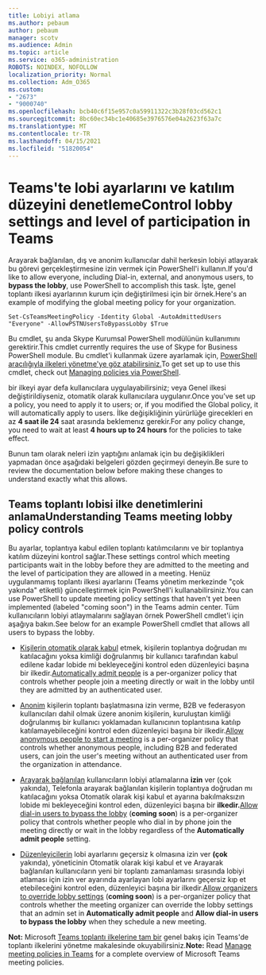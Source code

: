 ```yaml
---
title: Lobiyi atlama
ms.author: pebaum
author: pebaum
manager: scotv
ms.audience: Admin
ms.topic: article
ms.service: o365-administration
ROBOTS: NOINDEX, NOFOLLOW
localization_priority: Normal
ms.collection: Adm_O365
ms.custom:
- "2673"
- "9000740"
ms.openlocfilehash: bcb40c6f15e957c0a59911322c3b28f03cd562c1
ms.sourcegitcommit: 8bc60ec34bc1e40685e3976576e04a2623f63a7c
ms.translationtype: MT
ms.contentlocale: tr-TR
ms.lasthandoff: 04/15/2021
ms.locfileid: "51820054"
---
```

# <a name="control-lobby-settings-and-level-of-participation-in-teams"></a><span data-ttu-id="5e7b9-102">Teams'te lobi ayarlarını ve katılım düzeyini denetleme</span><span class="sxs-lookup"><span data-stu-id="5e7b9-102">Control lobby settings and level of participation in Teams</span></span>

<span data-ttu-id="5e7b9-103">Arayarak bağlanılan, dış ve anonim kullanıcılar dahil herkesin lobiyi atlayarak bu görevi gerçekleştirmesine izin vermek için PowerShell'i kullanın.</span><span class="sxs-lookup"><span data-stu-id="5e7b9-103">If you'd like to allow everyone, including Dial-in, external, and anonymous users, to **bypass the lobby**, use PowerShell to accomplish this task.</span></span> <span data-ttu-id="5e7b9-104">İşte, genel toplantı ilkesi ayarlarının kurum için değiştirilmesi için bir örnek.</span><span class="sxs-lookup"><span data-stu-id="5e7b9-104">Here's an example of modifying the global meeting policy for your organization.</span></span>

`Set-CsTeamsMeetingPolicy -Identity Global -AutoAdmittedUsers "Everyone" -AllowPSTNUsersToBypassLobby $True`

<span data-ttu-id="5e7b9-105">Bu cmdlet, şu anda Skype Kurumsal PowerShell modülünün kullanımını gerektirir.</span><span class="sxs-lookup"><span data-stu-id="5e7b9-105">This cmdlet currently requires the use of Skype for Business PowerShell module.</span></span> <span data-ttu-id="5e7b9-106">Bu cmdlet'i kullanmak üzere ayarlamak için, [PowerShell aracılığıyla ilkeleri yönetme'ye göz atabilirsiniz.](https://docs.microsoft.com/microsoftteams/teams-powershell-overview#managing-policies-via-powershell)</span><span class="sxs-lookup"><span data-stu-id="5e7b9-106">To get set up to use this cmdlet, check out [Managing policies via PowerShell](https://docs.microsoft.com/microsoftteams/teams-powershell-overview#managing-policies-via-powershell).</span></span>

<span data-ttu-id="5e7b9-107">bir ilkeyi ayar defa kullanıcılara uygulayabilirsiniz; veya Genel ilkesi değiştirildiyseniz, otomatik olarak kullanıcılara uygulanır.</span><span class="sxs-lookup"><span data-stu-id="5e7b9-107">Once you’ve set up a policy, you need to apply it to users; or, if you modified the Global policy, it will automatically apply to users.</span></span> <span data-ttu-id="5e7b9-108">İlke değişikliğinin yürürlüğe girecekleri en az **4 saat ile 24** saat arasında beklemenız gerekir.</span><span class="sxs-lookup"><span data-stu-id="5e7b9-108">For any policy change, you need to wait at least **4 hours up to 24 hours** for the policies to take effect.</span></span> 

<span data-ttu-id="5e7b9-109">Bunun tam olarak neleri izin yaptığını anlamak için bu değişiklikleri yapmadan önce aşağıdaki belgeleri gözden geçirmeyi deneyin.</span><span class="sxs-lookup"><span data-stu-id="5e7b9-109">Be sure to review the documentation below before making these changes to understand exactly what this allows.</span></span>


## <a name="understanding-teams-meeting-lobby-policy-controls"></a><span data-ttu-id="5e7b9-110">Teams toplantı lobisi ilke denetimlerini anlama</span><span class="sxs-lookup"><span data-stu-id="5e7b9-110">Understanding Teams meeting lobby policy controls</span></span>

<span data-ttu-id="5e7b9-111">Bu ayarlar, toplantıya kabul edilen toplantı katılımcılarını ve bir toplantıya katılım düzeyini kontrol sağlar.</span><span class="sxs-lookup"><span data-stu-id="5e7b9-111">These settings control which meeting participants wait in the lobby before they are admitted to the meeting and the level of participation they are allowed in a meeting.</span></span> <span data-ttu-id="5e7b9-112">Henüz uygulanmamış toplantı ilkesi ayarlarını (Teams yönetim merkezinde "çok yakında" etiketli) güncelleştirmek için PowerShell'i kullanabilirsiniz.</span><span class="sxs-lookup"><span data-stu-id="5e7b9-112">You can use PowerShell to update meeting policy settings that haven't yet been implemented (labeled "coming soon") in the Teams admin center.</span></span> <span data-ttu-id="5e7b9-113">Tüm kullanıcıların lobiyi atlaymalarını sağlayan örnek PowerShell cmdlet'i için aşağıya bakın.</span><span class="sxs-lookup"><span data-stu-id="5e7b9-113">See below for an example PowerShell cmdlet that allows all users to bypass the lobby.</span></span>

- <span data-ttu-id="5e7b9-114">[Kişilerin otomatik olarak kabul](https://docs.microsoft.com/microsoftteams/meeting-policies-in-teams#automatically-admit-people) etmek, kişilerin toplantıya doğrudan mı katılacağını yoksa kimliği doğrulanmış bir kullanıcı tarafından kabul edilene kadar lobide mi bekleyeceğini kontrol eden düzenleyici başına bir ilkedir.</span><span class="sxs-lookup"><span data-stu-id="5e7b9-114">[Automatically admit people](https://docs.microsoft.com/microsoftteams/meeting-policies-in-teams#automatically-admit-people) is a per-organizer policy that controls whether people join a meeting directly or wait in the lobby until they are admitted by an authenticated user.</span></span>

- <span data-ttu-id="5e7b9-115">[Anonim](https://docs.microsoft.com/microsoftteams/meeting-policies-in-teams#allow-anonymous-people-to-start-a-meeting) kişilerin toplantı başlatmasına izin verme, B2B ve federasyon kullanıcıları dahil olmak üzere anonim kişilerin, kuruluştan kimliği doğrulanmış bir kullanıcı yoklamadan kullanıcının toplantısına katılıp katılamayebileceğini kontrol eden düzenleyici başına bir ilkedir.</span><span class="sxs-lookup"><span data-stu-id="5e7b9-115">[Allow anonymous people to start a meeting](https://docs.microsoft.com/microsoftteams/meeting-policies-in-teams#allow-anonymous-people-to-start-a-meeting) is a per-organizer policy that controls whether anonymous people, including B2B and federated users, can join the user's meeting without an authenticated user from the organization in attendance.</span></span>

- <span data-ttu-id="5e7b9-116">[Arayarak bağlanılan](https://docs.microsoft.com/microsoftteams/meeting-policies-in-teams#allow-dial-in-users-to-bypass-the-lobby-coming-soon) kullanıcıların lobiyi atlamalarına **izin** ver (çok yakında), Telefonla arayarak bağlanılan kişilerin toplantıya doğrudan mı katılacağını yoksa Otomatik olarak kişi kabul et ayarına bakılmaksızın lobide mi bekleyeceğini kontrol eden, düzenleyici başına bir **ilkedir.**</span><span class="sxs-lookup"><span data-stu-id="5e7b9-116">[Allow dial-in users to bypass the lobby](https://docs.microsoft.com/microsoftteams/meeting-policies-in-teams#allow-dial-in-users-to-bypass-the-lobby-coming-soon) (**coming soon**) is a per-organizer policy that controls whether people who dial in by phone join the meeting directly or wait in the lobby regardless of the **Automatically admit people** setting.</span></span>

- <span data-ttu-id="5e7b9-117">[Düzenleyicilerin](https://docs.microsoft.com/microsoftteams/meeting-policies-in-teams#allow-organizers-to-override-lobby-settings-coming-soon) lobi ayarlarını geçersiz k olmasına izin ver **(çok** yakında), yöneticinin Otomatik olarak kişi kabul  et ve  Arayarak bağlanılan kullanıcıların yeni bir toplantı zamanlaması sırasında lobiyi atlaması için izin ver ayarında ayarlayan lobi ayarlarını geçersiz kıp et etebileceğini kontrol eden, düzenleyici başına bir ilkedir.</span><span class="sxs-lookup"><span data-stu-id="5e7b9-117">[Allow organizers to override lobby settings](https://docs.microsoft.com/microsoftteams/meeting-policies-in-teams#allow-organizers-to-override-lobby-settings-coming-soon) (**coming soon**) is a per-organizer policy that controls whether the meeting organizer can override the lobby settings that an admin set in **Automatically admit people** and **Allow dial-in users to bypass the lobby** when they schedule a new meeting.</span></span>

<span data-ttu-id="5e7b9-118">**Not:** Microsoft [Teams toplantı ilkelerine tam bir](https://docs.microsoft.com/microsoftteams/meeting-policies-in-teams) genel bakış için Teams'de toplantı ilkelerini yönetme makalesinde okuyabilirsiniz.</span><span class="sxs-lookup"><span data-stu-id="5e7b9-118">**Note:** Read [Manage meeting policies in Teams](https://docs.microsoft.com/microsoftteams/meeting-policies-in-teams) for a complete overview of Microsoft Teams meeting policies.</span></span>

